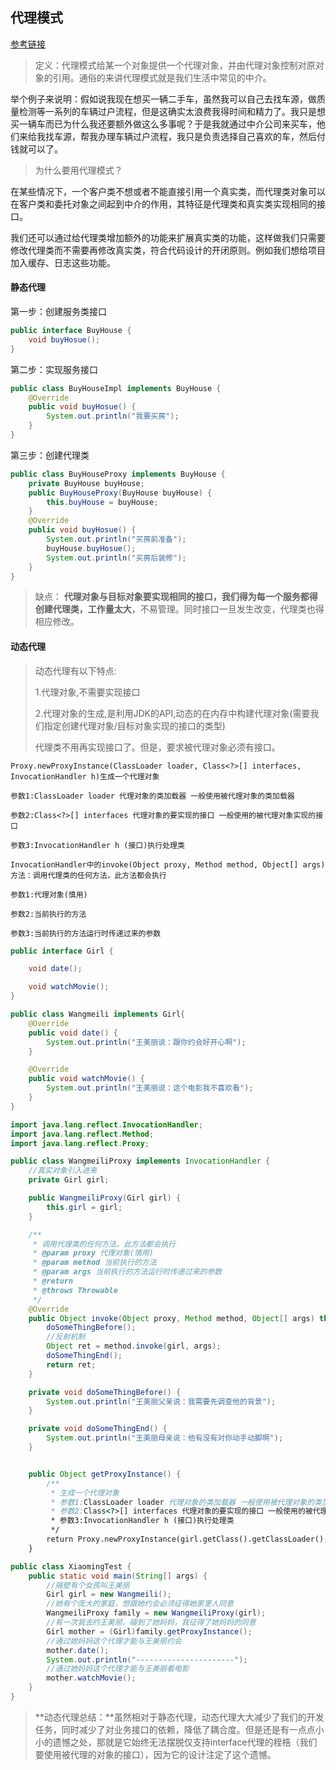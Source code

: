 

## 代理模式

[参考链接](https://blog.csdn.net/A1342772/article/details/91349142)

> 定义：代理模式给某一个对象提供一个代理对象，并由代理对象控制对原对象的引用。通俗的来讲代理模式就是我们生活中常见的中介。

举个例子来说明：假如说我现在想买一辆二手车，虽然我可以自己去找车源，做质量检测等一系列的车辆过户流程，但是这确实太浪费我得时间和精力了。我只是想买一辆车而已为什么我还要额外做这么多事呢？于是我就通过中介公司来买车，他们来给我找车源，帮我办理车辆过户流程，我只是负责选择自己喜欢的车，然后付钱就可以了。

> 为什么要用代理模式？

在某些情况下，一个客户类不想或者不能直接引用一个真实类，而代理类对象可以在客户类和委托对象之间起到中介的作用，其特征是代理类和真实类实现相同的接口。

我们还可以通过给代理类增加额外的功能来扩展真实类的功能，这样做我们只需要修改代理类而不需要再修改真实类，符合代码设计的开闭原则。例如我们想给项目加入缓存、日志这些功能。

#### 静态代理

第一步：创建服务类接口

```java
public interface BuyHouse {
    void buyHosue();
}
```

第二步：实现服务接口

```java
public class BuyHouseImpl implements BuyHouse {
    @Override
    public void buyHosue() {
        System.out.println("我要买房");
    }
}
```

第三步：创建代理类

```java
public class BuyHouseProxy implements BuyHouse {
    private BuyHouse buyHouse;
    public BuyHouseProxy(BuyHouse buyHouse) {
        this.buyHouse = buyHouse;
    }
    @Override
    public void buyHosue() {
        System.out.println("买房前准备");
        buyHouse.buyHosue();
        System.out.println("买房后装修");
    }
}
```

> 缺点： **代理对象与目标对象要实现相同的接口，我们得为每一个服务都得创建代理类，工作量太大**，不易管理。同时接口一旦发生改变，代理类也得相应修改。 

#### 动态代理

> 动态代理有以下特点:
> 
> 1.代理对象,不需要实现接口
>
> 2.代理对象的生成,是利用JDK的API,动态的在内存中构建代理对象(需要我们指定创建代理对象/目标对象实现的接口的类型)
>
> 代理类不用再实现接口了。但是，要求被代理对象必须有接口。

```
Proxy.newProxyInstance(ClassLoader loader, Class<?>[] interfaces, InvocationHandler h)生成一个代理对象

参数1:ClassLoader loader 代理对象的类加载器 一般使用被代理对象的类加载器

参数2:Class<?>[] interfaces 代理对象的要实现的接口 一般使用的被代理对象实现的接口

参数3:InvocationHandler h (接口)执行处理类
```

```
InvocationHandler中的invoke(Object proxy, Method method, Object[] args)方法：调用代理类的任何方法，此方法都会执行

参数1:代理对象(慎用)

参数2:当前执行的方法

参数3:当前执行的方法运行时传递过来的参数
```

```java
public interface Girl {

    void date();

    void watchMovie();
}
```

```java
public class Wangmeili implements Girl{
    @Override
    public void date() {
        System.out.println("王美丽说：跟你约会好开心啊");
    }

    @Override
    public void watchMovie() {
        System.out.println("王美丽说：这个电影我不喜欢看");
    }
}
```

```java
import java.lang.reflect.InvocationHandler;
import java.lang.reflect.Method;
import java.lang.reflect.Proxy;

public class WangmeiliProxy implements InvocationHandler {
    //真实对象引入进来
    private Girl girl;

    public WangmeiliProxy(Girl girl) {
        this.girl = girl;
    }

    /**
     * 调用代理类的任何方法，此方法都会执行
     * @param proxy 代理对象(慎用)
     * @param method 当前执行的方法
     * @param args 当前执行的方法运行时传递过来的参数
     * @return
     * @throws Throwable
     */
    @Override
    public Object invoke(Object proxy, Method method, Object[] args) throws Throwable {
        doSomeThingBefore();
        //反射机制
        Object ret = method.invoke(girl, args);
        doSomeThingEnd();
        return ret;
    }

    private void doSomeThingBefore() {
        System.out.println("王美丽父亲说：我需要先调查他的背景");
    }

    private void doSomeThingEnd() {
        System.out.println("王美丽母亲说：他有没有对你动手动脚啊");
    }


    public Object getProxyInstance() {
        /**
         * 生成一个代理对象
         * 参数1:ClassLoader loader 代理对象的类加载器 一般使用被代理对象的类加载器
         * 参数2:Class<?>[] interfaces 代理对象的要实现的接口 一般使用的被代理对象实现的接口
         * 参数3:InvocationHandler h (接口)执行处理类
         */
        return Proxy.newProxyInstance(girl.getClass().getClassLoader(), girl.getClass().getInterfaces(), this);
    }
```

```java
public class XiaomingTest {
    public static void main(String[] args) {
        //隔壁有个女孩叫王美丽
        Girl girl = new Wangmeili();
        //她有个庞大的家庭，想跟她约会必须征得她家里人同意
        WangmeiliProxy family = new WangmeiliProxy(girl);
        //有一次我去约王美丽，碰到了她妈妈，我征得了她妈妈的同意
        Girl mother = (Girl)family.getProxyInstance();
        //通过她妈妈这个代理才能与王美丽约会
        mother.date();
        System.out.println("----------------------");
        //通过她妈妈这个代理才能与王美丽看电影
        mother.watchMovie();
    }
}
```

> **动态代理总结：**虽然相对于静态代理，动态代理大大减少了我们的开发任务，同时减少了对业务接口的依赖，降低了耦合度。但是还是有一点点小小的遗憾之处，那就是它始终无法摆脱仅支持interface代理的桎梏（我们要使用被代理的对象的接口），因为它的设计注定了这个遗憾。
